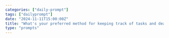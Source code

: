 ```yaml
---
categories: ["daily-prompt"]
tags: ["dailyprompt"]
date: "2024-11-11T15:00:00Z"
title: "What's your preferred method for keeping track of tasks and deadlines?"
type: "prompts"
---
```

